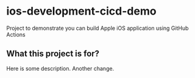 # ios-development-cicd-demo
Project to demonstrate you can build Apple iOS application using GitHub Actions

## What this project is for?

Here is some description. Another change.